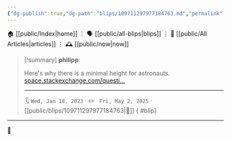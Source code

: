 ```yaml
---
{"dg-publish":true,"dg-path":"blips/109711297977184763.md","permalink":"/blips/109711297977184763/","title":"philipp on mastodon @ 2023-01-18"}
---
```



<div class="transclusion internal-embed is-loaded"><div class="markdown-embed">




🏠 [[public/Index\|home]]  ⋮ 🗣️ [[public/all-blips\|blips]] ⋮  📝 [[public/All Articles\|articles]]  ⋮ 🕰️ [[public/now\|now]]


</div></div>


> [!summary] **philipp**:
>
> Here's why there is a minimal height for astronauts. [space.stackexchange.com/questi…](https://space.stackexchange.com/questions/61515/why-was-there-a-minimum-height-for-astronauts)
> - - -
>
> 🗓️ <code>Wed, Jan 18, 2023</code>  · ✏️ <code> Fri, May 2, 2025</code>  · [[public/blips/109711297977184763\|🔗]]
{ #blip}


- - -

 👾
